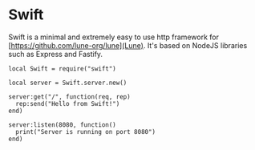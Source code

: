 # Swift

Swift is a minimal and extremely easy to use http framework for [https://github.com/lune-org/lune](Lune).
It's based on NodeJS libraries such as Express and Fastify.

```luau
local Swift = require("swift")

local server = Swift.server.new()

server:get("/", function(req, rep)
  rep:send("Hello from Swift!")
end)

server:listen(8080, function()
  print("Server is running on port 8080")
end)
```
